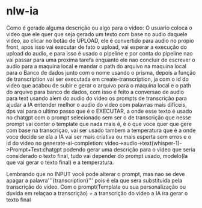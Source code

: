 # nlw-ia
 
Como é gerado alguma descrição ou algo para o video: O usuario coloca o video que ele quer que seja gerado um texto com base no audio daquele video, ao clicar no botão de UPLOAD, ele é convertido para audio no propio front, apos isso vai executar de fato o upload, vai esperar a execução do upload do audio, e para isso é usado o pipeline e por conta do pipeline nao vai passar para uma proxima tarefa enquanto ele nao concluir de escrever o audio para a maquina local e mandar o path do arquivo na maquina local para o Banco de dados junto com o nome usando o prisma, depois a função de transcription vai ser executada em create-transcription, ja com o id do video que acabou de subir e gerar o arquivo para o maquina local e o path do arquivo para banco de dados, com isso é feito a conversao de audio para text usando alem do audio do video os prompts de transcrição para ajudar a IA entender melhor o audio do video com palavras mais difíceis, dps vai para o ultimo passo que é o EXECUTAR, a onde esse texto é usado no chatgpt com o prompt selecionado sem ser o de transcrição que nesse prompt vai conter o template que nada mais é, é o que voce quer que gere com base na transcriçao, vai ser usado tambem a temperatura que é a onde voce decide se ela a IA vai ser mais criativa ou mais esperta sem erros e o id do video no generate-ai-completion: video->audio->text(whisper-1)->Prompt+Text:chatgpt podendo gerar uma descrição para o video que seria considerado o texto final, tudo vai depender do prompt usado, modelo(Ia que vai gerar o texto final) e a temperatura.

 Lembrando que no INPUT você pode alterar o prompt, mas nao se deve apagar a palavra'''{transcription}''' pois é ela que sera substituida pela transcrição do video. Com o prompt(Template ou sua personalização ou duvida em relaçao a transcrição) + a transcrição do video a IA ira gerar o texto final